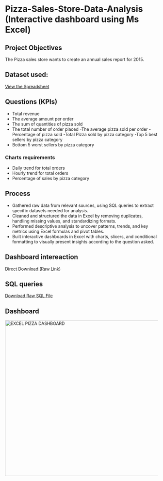 # Pizza-Sales-Store-Data-Analysis (Interactive dashboard using Ms Excel)
## Project Objectives
The Pizza sales store wants to create an annual sales report for 2015.

## Dataset used:
<a href="https://docs.google.com/spreadsheets/d/1S6_o65KXbAFXZasn_yNOhytmeu4ITcFW/edit?gid=735710272#gid=735710272" target="_blank">View the Spreadsheet</a>

## Questions (KPIs)
- Total revenue
- The average amount per order
- The sum of quantities of pizza sold
- The total number of order placed
-The average pizza sold per order
-Percentage of pizza sold
-Total Pizza sold by pizza category
-Top 5 best sellers by pizza category
- Bottom 5 worst sellers by pizza category

### Charts requirements
- Daily trend for total orders
- Hourly trend for total orders
- Percentage of sales by pizza category

## Process
-  Gathered raw data from relevant sources, using SQL queries to extract specific datasets needed for analysis.
- Cleaned and structured the data in Excel by removing duplicates, handling missing values, and standardizing formats.
- Performed descriptive analysis to uncover patterns, trends, and key metrics using Excel formulas and pivot tables.
- Built interactive dashboards in Excel with charts, slicers, and conditional formatting to visually present insights according to the question asked.

## Dashboard intereaction 
[Direct Download (Raw Link)](https://raw.githubusercontent.com/Zainabjoy/Data-Analysis-Dashboard-Project1/main/PIZZA%20SALES%20SQL-EXCEL%20PROJECT.xlsx)

## SQL queries
[Download Raw SQL File](https://raw.githubusercontent.com/Zainabjoy/Data-Analysis-Dashboard-Project1/main/pizza_sales_queries.sql)


## Dashboard
<img width="912" height="511" alt="EXCEL PIZZA DASHBOARD" src="https://github.com/user-attachments/assets/41cd906c-f8cc-4c90-8f2e-e44f3b03da48" />

